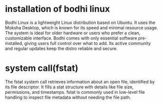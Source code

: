 # installation of bodhi linux
Bodhi Linux is a lightweight Linux distribution based on Ubuntu. It uses the Moksha Desktop, which is known for its speed and minimal resource usage. The system is ideal for older hardware or users who prefer a clean, customizable interface. Bodhi comes with only essential software pre-installed, giving users full control over what to add. Its active community and regular updates keep the distro reliable and secure.
# system call(fstat)
The fstat system call retrieves information about an open file, identified by its file descriptor. It fills a stat structure with details like file size, permissions, and timestamps. fstat is commonly used in low-level file handling to inspect file metadata without needing the file path.
